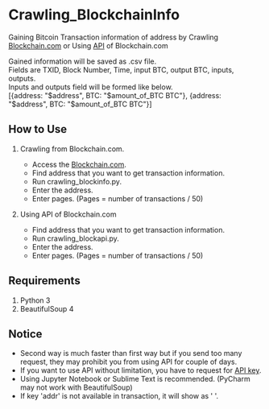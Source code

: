 # Crawling_BlockchainInfo

Gaining Bitcoin Transaction information of address by Crawling [Blockchain.com](https://www.blockchain.com/explorer) or Using [API](https://www.blockchain.com/api) of Blockchain.com

Gained information will be saved as .csv file.  
Fields are TXID, Block Number, Time, input BTC, output BTC, inputs, outputs.  
Inputs and outputs field will be formed like below.  
[{address: "$address", BTC: "$amount_of_BTC BTC"}, {address: "$address", BTC: "$amount_of_BTC BTC"}]

## How to Use
1. Crawling from Blockchain.com.
    - Access the [Blockchain.com](https://www.blockchain.com/explorer).
    - Find address that you want to get transaction information.
    - Run crawling_blockinfo.py.
    - Enter the address.
    - Enter pages. 
    (Pages = number of transactions / 50)
  
2. Using API of Blockchain.com
    - Find address that you want to get transaction information.
    - Run crawling_blockapi.py.
    - Enter the address.
    - Enter pages.
    (Pages = number of transactions / 50)

## Requirements
1. Python 3
2. BeautifulSoup 4

## Notice
- Second way is much faster than first way but if you send too many request, they may prohibit you from using API for couple of days.
- If you want to use API without limitation, you have to request for [API key](https://api.blockchain.info/customer/signup).
- Using Jupyter Notebook or Sublime Text is recommended. (PyCharm may not work with BeautifulSoup)
- If key 'addr' is not available in transaction, it will show as ' '.
